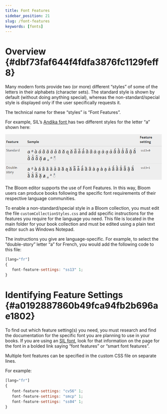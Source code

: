 ```yaml
---
title: Font Features
sidebar_position: 21
slug: /font-features
keywords: [fonts]
---
```




# Overview {#dbf73faf644f4fdfa3876fc1129feff8}


Many modern fonts provide two (or more) different “styles” of some of the letters in their alphabets (character sets). The standard style is shown by default (without doing anything special), whereas the non-standard/special style is displayed only if the user specifically requests it.


The technical name for these “styles” is “Font Features”. 


For example, SIL’s [Andika font ](https://software.sil.org/andika/features/)has two different styles for the letter “a” shown here:


![](./font-features.85630885-0e82-4a87-86c0-c16a1aaad374.png)


The Bloom editor supports the use of Font Features. In this way, Bloom users can produce books following the specific font requirements of their respective language communities.


To enable a non-standard/special style in a Bloom collection, you must edit the file `customCollectionStyles.css` and add specific instructions for the features you require for the language you need. This file is located in the main folder for your book collection and must be edited using a plain text editor such as Windows Notepad.


The instructions you give are language-specific. For example, to select the “double-story” letter “a” for French, you would add the following code to this file: 


```javascript
[lang="fr"]
{
   font-feature-settings: "ss13" 1;
}
```


# Identifying Feature Settings {#a0192887860b49fca94fb2b696ae1802}


To find out which feature setting(s) you need, you must research and find the documentation for the specific font you are planning to use in your books. If you are using an [SIL font](https://software.sil.org/fonts/), look for that information on the page for the font in a bolded link saying “font features” or “smart font features”.


Multiple font features can be specified in the custom CSS file on separate lines. 


For example:


```javascript
[lang="fr"]
{
   font-feature-settings: "cv56" 1;
   font-feature-settings: "smcp" 1;
   font-feature-settings: "ss04" 1;
}
```


 

